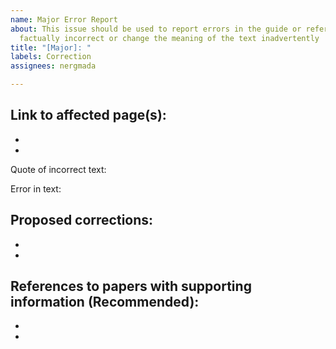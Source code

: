 ```yaml
---
name: Major Error Report
about: This issue should be used to report errors in the guide or reference that are
  factually incorrect or change the meaning of the text inadvertently
title: "[Major]: "
labels: Correction
assignees: nergmada

---
```


Link to affected page(s):
-
-
-
Quote of incorrect text:

Error in text:

Proposed corrections:
-
-
-

References to papers with supporting information (Recommended):
-
-
-
